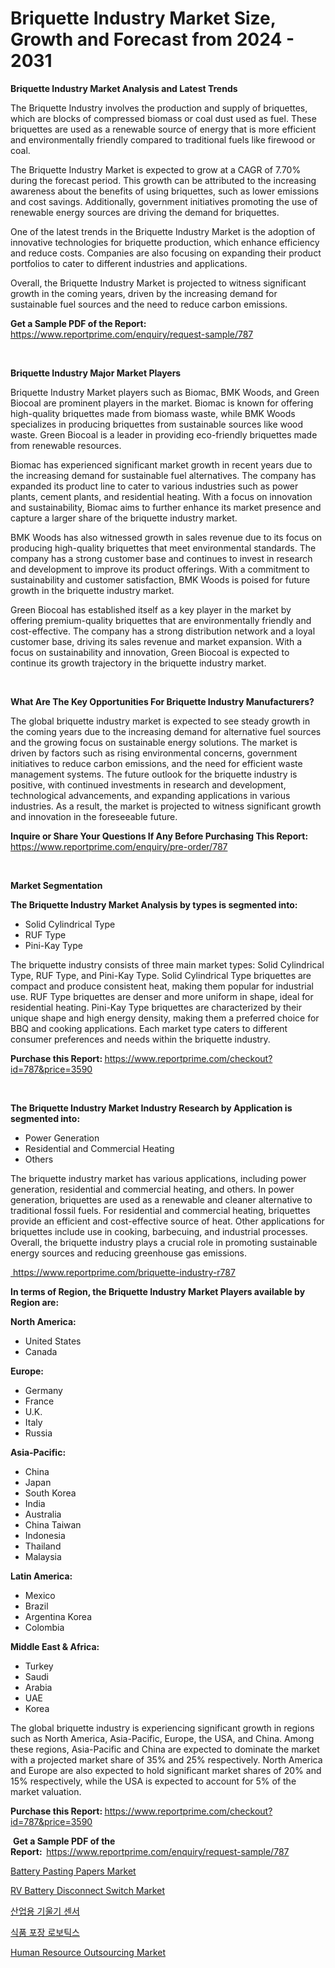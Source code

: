 <p><h1>Briquette Industry Market Size, Growth and Forecast from 2024 - 2031</h1></p><p><strong>Briquette Industry Market Analysis and Latest Trends</strong></p>
<p><p>The Briquette Industry involves the production and supply of briquettes, which are blocks of compressed biomass or coal dust used as fuel. These briquettes are used as a renewable source of energy that is more efficient and environmentally friendly compared to traditional fuels like firewood or coal.</p><p>The Briquette Industry Market is expected to grow at a CAGR of 7.70% during the forecast period. This growth can be attributed to the increasing awareness about the benefits of using briquettes, such as lower emissions and cost savings. Additionally, government initiatives promoting the use of renewable energy sources are driving the demand for briquettes.</p><p>One of the latest trends in the Briquette Industry Market is the adoption of innovative technologies for briquette production, which enhance efficiency and reduce costs. Companies are also focusing on expanding their product portfolios to cater to different industries and applications.</p><p>Overall, the Briquette Industry Market is projected to witness significant growth in the coming years, driven by the increasing demand for sustainable fuel sources and the need to reduce carbon emissions.</p></p>
<p><strong>Get a Sample PDF of the Report:&nbsp;</strong> <a href="https://www.reportprime.com/enquiry/request-sample/787">https://www.reportprime.com/enquiry/request-sample/787</a></p>
<p>&nbsp;</p>
<p><strong>Briquette Industry Major Market Players</strong></p>
<p><p>Briquette Industry Market players such as Biomac, BMK Woods, and Green Biocoal are prominent players in the market. Biomac is known for offering high-quality briquettes made from biomass waste, while BMK Woods specializes in producing briquettes from sustainable sources like wood waste. Green Biocoal is a leader in providing eco-friendly briquettes made from renewable resources.</p><p>Biomac has experienced significant market growth in recent years due to the increasing demand for sustainable fuel alternatives. The company has expanded its product line to cater to various industries such as power plants, cement plants, and residential heating. With a focus on innovation and sustainability, Biomac aims to further enhance its market presence and capture a larger share of the briquette industry market.</p><p>BMK Woods has also witnessed growth in sales revenue due to its focus on producing high-quality briquettes that meet environmental standards. The company has a strong customer base and continues to invest in research and development to improve its product offerings. With a commitment to sustainability and customer satisfaction, BMK Woods is poised for future growth in the briquette industry market.</p><p>Green Biocoal has established itself as a key player in the market by offering premium-quality briquettes that are environmentally friendly and cost-effective. The company has a strong distribution network and a loyal customer base, driving its sales revenue and market expansion. With a focus on sustainability and innovation, Green Biocoal is expected to continue its growth trajectory in the briquette industry market.</p></p>
<p>&nbsp;</p>
<p><strong>What Are The Key Opportunities For Briquette Industry Manufacturers?</strong></p>
<p><p>The global briquette industry market is expected to see steady growth in the coming years due to the increasing demand for alternative fuel sources and the growing focus on sustainable energy solutions. The market is driven by factors such as rising environmental concerns, government initiatives to reduce carbon emissions, and the need for efficient waste management systems. The future outlook for the briquette industry is positive, with continued investments in research and development, technological advancements, and expanding applications in various industries. As a result, the market is projected to witness significant growth and innovation in the foreseeable future.</p></p>
<p><strong>Inquire or Share Your Questions If Any Before Purchasing This Report:</strong> <a href="https://www.reportprime.com/enquiry/pre-order/787">https://www.reportprime.com/enquiry/pre-order/787</a></p>
<p>&nbsp;</p>
<p><strong>Market Segmentation</strong></p>
<p><strong>The Briquette Industry Market Analysis by types is segmented into:</strong></p>
<p><ul><li>Solid Cylindrical Type</li><li>RUF Type</li><li>Pini-Kay Type</li></ul></p>
<p><p>The briquette industry consists of three main market types: Solid Cylindrical Type, RUF Type, and Pini-Kay Type. Solid Cylindrical Type briquettes are compact and produce consistent heat, making them popular for industrial use. RUF Type briquettes are denser and more uniform in shape, ideal for residential heating. Pini-Kay Type briquettes are characterized by their unique shape and high energy density, making them a preferred choice for BBQ and cooking applications. Each market type caters to different consumer preferences and needs within the briquette industry.</p></p>
<p><strong>Purchase this Report:&nbsp;</strong><a href="https://www.reportprime.com/checkout?id=787&price=3590">https://www.reportprime.com/checkout?id=787&price=3590</a></p>
<p>&nbsp;</p>
<p><strong>The Briquette Industry Market Industry Research by Application is segmented into:</strong></p>
<p><ul><li>Power Generation</li><li>Residential and Commercial Heating</li><li>Others</li></ul></p>
<p><p>The briquette industry market has various applications, including power generation, residential and commercial heating, and others. In power generation, briquettes are used as a renewable and cleaner alternative to traditional fossil fuels. For residential and commercial heating, briquettes provide an efficient and cost-effective source of heat. Other applications for briquettes include use in cooking, barbecuing, and industrial processes. Overall, the briquette industry plays a crucial role in promoting sustainable energy sources and reducing greenhouse gas emissions.</p></p>
<p><a href="https://www.reportprime.com/briquette-industry-r787">&nbsp;https://www.reportprime.com/briquette-industry-r787</a></p>
<p><strong>In terms of Region, the Briquette Industry Market Players available by Region are:</strong></p>
<p>
    <p> <strong> North America: </strong>
        <ul>
            <li>United States</li>
            <li>Canada</li>
        </ul>
        </p> 
    <p> <strong> Europe: </strong>
        <ul>
            <li>Germany</li>
            <li>France</li>
            <li>U.K.</li>
            <li>Italy</li>
            <li>Russia</li>
        </ul>
        </p> 
    <p> <strong> Asia-Pacific: </strong>
        <ul>
            <li>China</li>
            <li>Japan</li>
            <li>South Korea</li>
            <li>India</li>
            <li>Australia</li>
            <li>China Taiwan</li>
            <li>Indonesia</li>
            <li>Thailand</li>
            <li>Malaysia</li>
        </ul>
        </p> 
    <p> <strong> Latin America: </strong>
        <ul>
            <li>Mexico</li>
            <li>Brazil</li>
            <li>Argentina Korea</li>
            <li>Colombia</li>
        </ul>
        </p> 
    <p> <strong> Middle East & Africa: </strong>
        <ul>
            <li>Turkey</li>
            <li>Saudi</li>
            <li>Arabia</li>
            <li>UAE</li>
            <li>Korea</li>
        </ul>
    </p>
    </p>
<p><p>The global briquette industry is experiencing significant growth in regions such as North America, Asia-Pacific, Europe, the USA, and China. Among these regions, Asia-Pacific and China are expected to dominate the market with a projected market share of 35% and 25% respectively. North America and Europe are also expected to hold significant market shares of 20% and 15% respectively, while the USA is expected to account for 5% of the market valuation.</p></p>
<p><strong>Purchase this Report: </strong><a href="https://www.reportprime.com/checkout?id=787&price=3590">https://www.reportprime.com/checkout?id=787&price=3590</a></p>
<p>&nbsp;<strong>Get a Sample PDF of the Report:&nbsp;&nbsp;</strong><a href="https://www.reportprime.com/enquiry/request-sample/787">https://www.reportprime.com/enquiry/request-sample/787</a></p>
<p><strong></strong></p>
<p><p><a href="https://github.com/bmorecock/Market-Research-Report-List-4/blob/main/battery-pasting-papers-market.md">Battery Pasting Papers Market</a></p><p><a href="https://www.linkedin.com/pulse/rv-battery-disconnect-switch-market-size-share-amp-trends-analysis-o5jle">RV Battery Disconnect Switch Market</a></p><p><a href="https://medium.com/@boydsmitham726/%EA%B8%80%EB%A1%9C%EB%B2%8C-%EC%82%B0%EC%97%85-%EA%B2%BD%ED%96%A5-%EC%84%BC%EC%84%9C-%EC%8B%9C%EC%9E%A5-%EB%8F%99%ED%96%A5-2024%EB%85%84%EB%B6%80%ED%84%B0-2031%EB%85%84%EA%B9%8C%EC%A7%80%EC%9D%98-%EC%84%B1%EC%9E%A5-%EA%B8%B0%ED%9A%8C-%EB%B0%8F-%EB%8F%84%EC%A0%84-%EC%98%88%EC%B8%A1-e9b5e01fae20">산업용 기울기 센서</a></p><p><a href="https://medium.com/@boydsmitham726/%EA%B8%80%EB%A1%9C%EB%B2%8C-%EC%8B%9D%ED%92%88-%ED%8F%AC%EC%9E%A5-%EB%A1%9C%EB%B3%B4%ED%8B%B1%EC%8A%A4-%EC%82%B0%EC%97%85-%EC%97%B0%EA%B5%AC-%EB%B3%B4%EA%B3%A0%EC%84%9C-%EA%B2%BD%EC%9F%81-%ED%99%98%EA%B2%BD-%EC%8B%9C%EC%9E%A5-%EA%B7%9C%EB%AA%A8-%EC%A7%80%EC%97%AD-%EC%83%81%ED%99%A9-%EB%B0%8F-%EC%A0%84%EB%A7%9D-%EC%98%88%EC%B8%A1-2024-2031-f8bdf55cdfe6">식품 포장 로보틱스</a></p><p><a href="https://issuu.com/reportprime-2/docs/human-resource-outsourcing-market-size-2030.pptx">Human Resource Outsourcing Market</a></p></p>